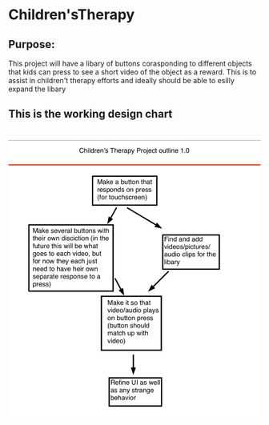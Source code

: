 # Children'sTherapy

## Purpose:
This project will have a libary of buttons corasponding to different objects that kids can press to see a short video of the object as a reward. This is to assist in children't therapy efforts and ideally should be able to esilly expand the libary

## This is the working design chart
# ![Flow chart](Overview1.png)
